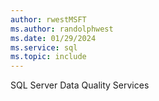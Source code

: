 ```yaml
---
author: rwestMSFT
ms.author: randolphwest
ms.date: 01/29/2024
ms.service: sql
ms.topic: include
---
```

 SQL Server Data Quality Services 
